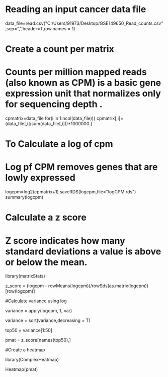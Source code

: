 # Reading an input cancer data file
data_file=read.csv("C:/Users/91973/Desktop/GSE149650_Read_counts.csv",sep=",",header=T,row.names = 1)

# Create a count per matrix
# Counts per million mapped reads (also known as CPM) is a basic gene expression unit that normalizes only for sequencing depth .

cpmatrix=data_file
for(i in 1:ncol(data_file)){
  cpmatrix[,i]=(data_file[,i]/sum(data_file[,i]))*1000000
}

# To Calculate a log of cpm
# Log pf CPM removes genes that are lowly expressed
logcpm=log2(cpmatrix+1)
saveRDS(logcpm,file="logCPM.rds")
summary(logcpm)

# Calculate a z score 
# Z score indicates how many standard deviations a value is above or below the mean.

library(matrixStats)

z_score = (logcpm - rowMeans(logcpm))/rowSds(as.matrix(logcpm))[row(logcpm)]

#Calculate variance using log 

variance = apply(logcpm, 1, var)

variance = sort(variance,decreasing = T)

top50 = variance[1:50]

pmat = z_score[names(top50),]

#Create a heatmap

library(ComplexHeatmap)

Heatmap(pmat)
